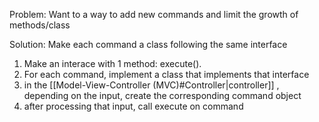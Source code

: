 Problem: Want to a way to add new commands and limit the growth of methods/class

Solution: Make each command a class following the same interface

1) Make an interace with 1 method: execute().
2) For each command, implement a class that implements that interface
3) in the [[Model-View-Controller (MVC)#Controller|controller]] , depending on the input, create the corresponding command object
4) after processing that input, call execute on command